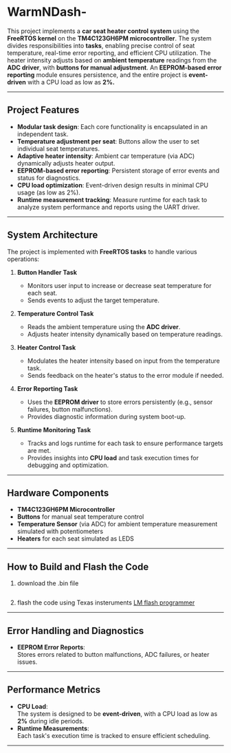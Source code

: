 # WarmNDash-


This project implements a **car seat heater control system** using the **FreeRTOS kernel** on the **TM4C123GH6PM microcontroller**. The system divides responsibilities into **tasks**, enabling precise control of seat temperature, real-time error reporting, and efficient CPU utilization. The heater intensity adjusts based on **ambient temperature** readings from the **ADC driver**, with **buttons for manual adjustment**. An **EEPROM-based error reporting** module ensures persistence, and the entire project is **event-driven** with a CPU load as low as **2%.**

---

## Project Features

- **Modular task design**: Each core functionality is encapsulated in an independent task.
- **Temperature adjustment per seat**: Buttons allow the user to set individual seat temperatures.
- **Adaptive heater intensity**: Ambient car temperature (via ADC) dynamically adjusts heater output.
- **EEPROM-based error reporting**: Persistent storage of error events and status for diagnostics.
- **CPU load optimization**: Event-driven design results in minimal CPU usage (as low as 2%).
- **Runtime measurement tracking**: Measure runtime for each task to analyze system performance and reports using the UART driver.

---

## System Architecture

The project is implemented with **FreeRTOS tasks** to handle various operations:

1. **Button Handler Task**  
   - Monitors user input to increase or decrease seat temperature for each seat.
   - Sends events to adjust the target temperature.

2. **Temperature Control Task**  
   - Reads the ambient temperature using the **ADC driver**.  
   - Adjusts heater intensity dynamically based on temperature readings.  

3. **Heater Control Task**  
   - Modulates the heater intensity based on input from the temperature task.  
   - Sends feedback on the heater's status to the error module if needed.

4. **Error Reporting Task**  
   - Uses the **EEPROM driver** to store errors persistently (e.g., sensor failures, button malfunctions).  
   - Provides diagnostic information during system boot-up.

5. **Runtime Monitoring Task**  
   - Tracks and logs runtime for each task to ensure performance targets are met.  
   - Provides insights into **CPU load** and task execution times for debugging and optimization.

---

## Hardware Components

- **TM4C123GH6PM Microcontroller**  
- **Buttons** for manual seat temperature control  
- **Temperature Sensor** (via ADC) for ambient temperature measurement simulated with potentiometers
- **Heaters** for each seat  simulated as LEDS

---

## How to Build and Flash the Code

1. download the .bin file
   ```
2. flash the code using Texas insteruments [LM flash programmer](https://www.ti.com/tool/LMFLASHPROGRAMMER)

---


## Error Handling and Diagnostics

- **EEPROM Error Reports**:  
  Stores errors related to button malfunctions, ADC failures, or heater issues.  

---

## Performance Metrics

- **CPU Load**:  
  The system is designed to be **event-driven**, with a CPU load as low as **2%** during idle periods.
- **Runtime Measurements**:  
  Each task's execution time is tracked to ensure efficient scheduling.

---



